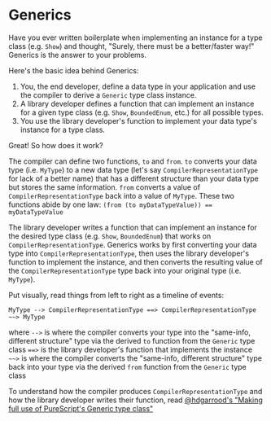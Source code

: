 # Generics

Have you ever written boilerplate when implementing an instance for a type class (e.g. `Show`) and thought, "Surely, there must be a better/faster way!" Generics is the answer to your problems.

Here's the basic idea behind Generics:
1. You, the end developer, define a data type in your application and use the compiler to derive a `Generic` type class instance.
1. A library developer defines a function that can implement an instance for a given type class (e.g. `Show`, `BoundedEnum`, etc.) for all possible types.
1. You use the library developer's function to implement your data type's instance for a type class.

Great! So how does it work?

The compiler can define two functions, `to` and `from`. `to` converts your data type (i.e. `MyType`) to a new data type (let's say `CompilerRepresentationType` for lack of a better name) that has a different structure than your data type but stores the same information. `from` converts a value of `CompilerRepresentationType` back into a value of `MyType`.
These two functions abide by one law: `(from (to myDataTypeValue)) == myDataTypeValue`

The library developer writes a function that can implement an instance for the desired type class (e.g. `Show`, `BoundedEnum`) that works on `CompilerRepresentationType`. Generics works by first converting your data type into `CompilerRepresentationType`, then uses the library developer's function to implement the instance, and then converts the resulting value of the `CompilerRepresentationType` type back into your original type (i.e. `MyType`).

Put visually, read things from left to right as a timeline of events:
```
MyType --> CompilerRepresentationType ==> CompilerRepresentationType ~~> MyType
```
where
`-->` is where the compiler converts your type into the "same-info, different structure" type via the derived `to` function from the `Generic` type class
`==>` is the library developer's function that implements the instance
`~~>` is where the compiler converts the "same-info, different structure" type back into your type via the derived `from` function from the `Generic` type class

To understand how the compiler produces `CompilerRepresentationType` and how the library developer writes their function, read [@hdgarrood's "Making full use of PureScript's Generic type class"](https://harry.garrood.me/blog/write-your-own-generics/)
